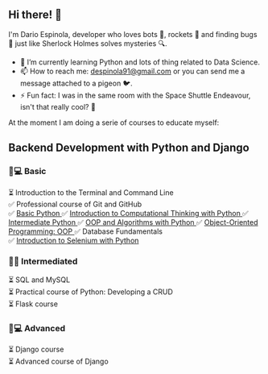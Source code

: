 ## Hi there! 👋

I'm Dario Espinola, developer who loves bots 🤖, rockets 🚀 and finding bugs 🐛 just like Sherlock Holmes solves mysteries 🔍.

- 🌱 I’m currently learning Python and lots of thing related to Data Science.
- 📫 How to reach me: despinola91@gmail.com or you can send me a message attached to a pigeon 🐦.
- ⚡ Fun fact: I was in the same room with the Space Shuttle Endeavour, isn't that really cool? 👾



At the moment I am doing a serie of courses to educate myself:

## Backend Development with Python and Django

### 👶💻 Basic  
⏳ Introduction to the Terminal and Command Line  
✅ Professional course of Git and GitHub  
✅ [Basic Python  ](https://github.com/despinola91/curso_basico_python)
✅ [Introduction to Computational Thinking with Python  ](https://github.com/despinola91/intro_pensamiento_computacional_python)
✅ [Intermediate Python  ](https://github.com/despinola91/curso_intermedio_python)
✅ [OOP and Algorithms with Python  ](https://github.com/despinola91/curso_poo_algoritmos_python)
✅ [Object-Oriented Programming: OOP  ](https://github.com/despinola91/intro_poo)
✅ Database Fundamentals  
✅ [Introduction to Selenium with Python  ](https://github.com/despinola91/curso_selenium_python)
  
### 👨‍💻 Intermediated  
⏳ SQL and MySQL  
⏳ Practical course of Python: Developing a CRUD  
⏳ Flask course  
  
### 🧓💻 Advanced  
⏳ Django course  
⏳ Advanced course of Django  
